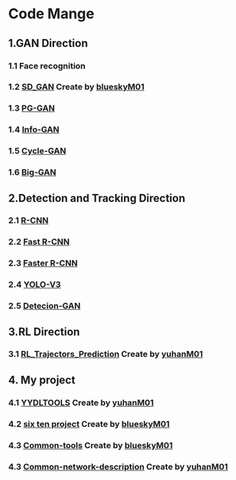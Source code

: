 # Code Mange
## 1.GAN Direction
### 1.1 Face recognition



### 1.2 [SD_GAN](https://github.com/blueskyM01/SD_GAN_Tensorflow) Create by [blueskyM01](https://github.com/blueskyM01)

### 1.3 [PG-GAN]()




### 1.4 [Info-GAN]()


### 1.5 [Cycle-GAN]()


### 1.6 [Big-GAN]()


## 2.Detection and Tracking Direction
### 2.1 [R-CNN](https://github.com/blueskyM01/R-CNN)


### 2.2 [Fast R-CNN]()


### 2.3 [Faster R-CNN]()


### 2.4 [YOLO-V3](https://github.com/wizyoung/YOLOv3_TensorFlow)


### 2.5 [Detecion-GAN]()


## 3.RL Direction
### 3.1 [RL_Trajectors_Prediction](https://github.com/yuhanM01/RL_Trajectors_Prediction) Create by [yuhanM01](https://github.com/yuhanM01)


## 4. My project
### 4.1 [YYDLTOOLS](https://github.com/yuhanM01/Qt-demo) Create by [yuhanM01](https://github.com/yuhanM01)


### 4.2 [six ten project](https://github.com/blueskyM01/six-ten-project) Create by [blueskyM01](https://github.com/blueskyM01)


### 4.3 [Common-tools](https://github.com/blueskyM01/Common-tools) Create by [blueskyM01](https://github.com/blueskyM01)

### 4.3 [Common-network-description](https://github.com/yuhanM01/Common-network-description) Create by [yuhanM01](https://github.com/yuhanM01)


